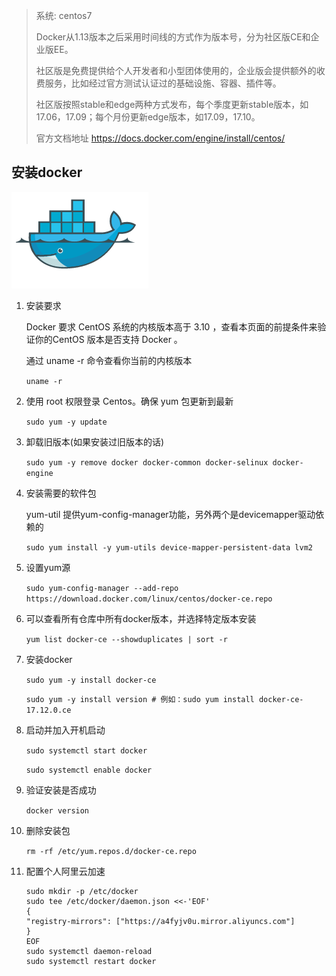 > 系统: centos7
>
> Docker从1.13版本之后采用时间线的方式作为版本号，分为社区版CE和企业版EE。
>
> 社区版是免费提供给个人开发者和小型团体使用的，企业版会提供额外的收费服务，比如经过官方测试认证过的基础设施、容器、插件等。
>
> 社区版按照stable和edge两种方式发布，每个季度更新stable版本，如17.06，17.09；每个月份更新edge版本，如17.09，17.10。
>
> 官方文档地址  https://docs.docker.com/engine/install/centos/

## 安装docker

![image-20210129100629616](../assets/docker安装/image-20210129100629616.png)

1. 安装要求

   Docker 要求 CentOS 系统的内核版本高于 3.10 ，查看本页面的前提条件来验证你的CentOS 版本是否支持 Docker 。

   通过 uname -r 命令查看你当前的内核版本

   `uname -r`

2. 使用 root 权限登录 Centos。确保 yum 包更新到最新

   `sudo yum -y update`

3. 卸载旧版本(如果安装过旧版本的话)

   `sudo yum -y remove docker docker-common docker-selinux docker-engine`

4. 安装需要的软件包

    yum-util 提供yum-config-manager功能，另外两个是devicemapper驱动依赖的

   `sudo yum install -y yum-utils device-mapper-persistent-data lvm2 `

5. 设置yum源

   `sudo yum-config-manager --add-repo https://download.docker.com/linux/centos/docker-ce.repo`

6. 可以查看所有仓库中所有docker版本，并选择特定版本安装

   `yum list docker-ce --showduplicates | sort -r`

7. 安装docker

   `sudo yum -y install docker-ce`

   `sudo yum -y install version # 例如：sudo yum install docker-ce-17.12.0.ce` 

8. 启动并加入开机启动

   `sudo systemctl start docker`

   `sudo systemctl enable docker`

9. 验证安装是否成功

   `docker version`

10. 删除安装包

    `rm -rf /etc/yum.repos.d/docker-ce.repo`

11. 配置个人阿里云加速

    ```
    sudo mkdir -p /etc/docker
    sudo tee /etc/docker/daemon.json <<-'EOF'
    {
    "registry-mirrors": ["https://a4fyjv0u.mirror.aliyuncs.com"]
    }
    EOF
    sudo systemctl daemon-reload
    sudo systemctl restart docker
    ```
    